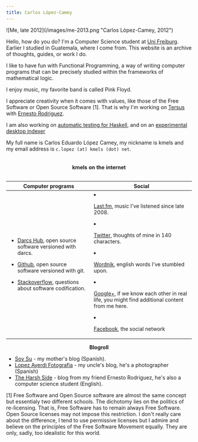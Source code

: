 ```yaml
---
title: Carlos López-Camey
---
```


<div class="inline-image">![Me, late 2012](/images/me-2013.png "Carlos López-Camey, 2012") </div>

Hello, how do you do? I'm a Computer Science student at [Uni Freiburg](http://www.uni-freiburg.de/). Earlier I studied in Guatemala, where I come from. This website is an archive of thoughts, guides, or work I do. 

I like to have fun with Functional Programming, a way of writing computer programs that can be precisely studied within the frameworks of mathematical logic. 

I enjoy music, my favorite band is called Pink Floyd. 

I appreciate creativity when it comes with values, like those of the Free Software or Open Source Software [1]. That is why I'm working on [Tersus](http://tersusland.com) with [Ernesto Rodriguez](http://netowork.me).

I am also working on [automatic testing for Haskell](http://hub.darcs.net/kmels/hs-dart), and on an [experimental desktop indexer](http://hub.darcs.net/kmels/orange)

My full name is Carlos Eduardo López Camey, my nickname is kmels and my email address is `c.lopez (at) kmels (dot) net`.

<div class="clear"></div>
 
<table class="table">
  <caption>

  #### kmels on the internet

  </caption>
  <thead>
  <tr>
  <th>
  Computer programs
  </th>
  <th>
  Social
  </th>    
  </tr>
  </thead>
  <tbody>
  <tr>
  <td>


 - [Darcs Hub](https://hub.darcs.net/kmels), open source software versioned with darcs.
 
 - [Github](https://github.com/kmels), open source software versioned with git.

 - [Stackoverflow](http://stackoverflow.com/users/225956/carlos-lopez-camey), questions about software codification.
      </td>

      <td>

 - [Last.fm](http://last.fm/user/kmels), music I've listened since late 2008.
 - [Twitter](http://twitter.com/kmels), thoughts of mine in 140 characters.
 - [Wordnik](http://www.wordnik.com/users/kmels), english words I've stumbled upon.
 - [Google+](https://plus.google.com/117463675576666998868/), if we know each other in real life, you might find additional content from me here.
 - [Facebook](http://facebook.com/kmels), the social network

      </td>
    </tr> 
</tbody>
</table>    
    

<center>

**Blogroll**

</center>

* [Soy Su](http://soysu.net) - my mother's blog (Spanish).
* [Lopez Ayerdi Fotografia](http://www.lopezayerdi.com/Blog/Blog.html) - my uncle's blog, he's a photographer (Spanish)
* [The Harsh Side](http://harshside.wordpress.com/) - blog from my friend Ernesto Rodriguez, he's also a computer science student (English).

[1] Free Software and Open Source software are almost the same concept but essentialy two different schools. The dichotomy lies on the politics of re-licensing. That is, Free Software has to remain always Free Software. Open Source licenses may not impose this restriction. I don't really care about the difference, I tend to use permissive licenses but I admire and believe on the principles of the Free Software Movement equally. They are only, sadly, too idealistic for this world.